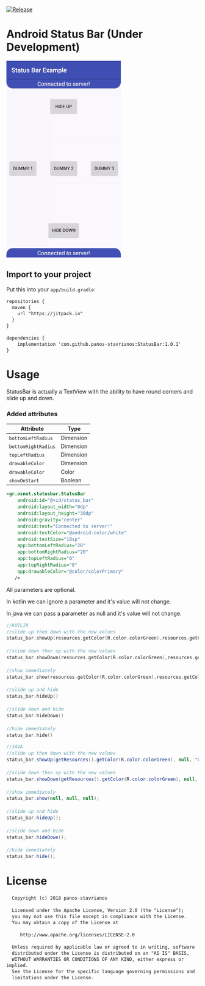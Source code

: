 [![Release](https://jitpack.io/v/panos-stavrianos/StatusBar.svg)](https://jitpack.io/#panos-stavrianos/StatusBar)

# Android Status Bar (Under Development)
![alt text](https://github.com/panos-stavrianos/StatusBar/blob/master/preview.gif "Preview")

## Import to your project
Put this into your `app/build.gradle`:
```
repositories {
  maven {
    url "https://jitpack.io"
  }
}

dependencies {
    implementation 'com.github.panos-stavrianos:StatusBar:1.0.1'
}
```
# Usage
StatusBar is actually a TextView with the ability to have round corners and slide up and down.

### Added attributes

| Attribute | Type |
| --- | --- |
| `bottomLeftRadius` | Dimension |
| `bottomRightRadius` | Dimension |
| `topLeftRadius` | Dimension |
| `drawableColor` | Dimension |
| `drawableColor` | Color |
| `showOnStart` | Boolean | 

```xml
<gr.osnet.statusbar.StatusBar
    android:id="@+id/status_bar"
    android:layout_width="0dp"
    android:layout_height="30dp"
    android:gravity="center"
    android:text="Connected to server!"
    android:textColor="@android:color/white"
    android:textSize="18sp"
    app:bottomLeftRadius="20"
    app:bottomRightRadius="20"
    app:topLeftRadius="0"
    app:topRightRadius="0"
    app:drawableColor="@color/colorPrimary"
   />
```
All parameters are optional.

In kotlin we can ignore a parameter and it's value will not change.

In java we can pass a parameter as null and it's value will not change.
```kotlin
//KOTLIN
//slide up then down with the new values
status_bar.showUp(resources.getColor(R.color.colorGreen),resources.getColor(R.color.white)  "Connected")

//slide down then up with the new values
status_bar.showDown(resources.getColor(R.color.colorGreen),resources.getColor(R.color.white)  "Connected")

//show immediately
status_bar.show(resources.getColor(R.color.colorGreen),resources.getColor(R.color.white)  "Connected")

//slide up and hide
status_bar.hideUp()

//slide down and hide
status_bar.hideDown()

//hide immediately
status_bar.hide()

```
```java
//JAVA
//slide up then down with the new values
status_bar.showUp(getResources().getColor(R.color.colorGreen), null, "Connected");

//slide down then up with the new values
status_bar.showDown(getResources().getColor(R.color.colorGreen), null, "Connected");

//show immediately
status_bar.show(null, null, null);

//slide up and hide
status_bar.hideUp();

//slide down and hide
status_bar.hideDown();

//hide immediately
status_bar.hide();

```
# License

      Copyright (c) 2018 panos-stavrianos

      Licensed under the Apache License, Version 2.0 (the "License");
      you may not use this file except in compliance with the License.
      You may obtain a copy of the License at

         http://www.apache.org/licenses/LICENSE-2.0

      Unless required by applicable law or agreed to in writing, software
      distributed under the License is distributed on an "AS IS" BASIS,
      WITHOUT WARRANTIES OR CONDITIONS OF ANY KIND, either express or implied.
      See the License for the specific language governing permissions and
      limitations under the License.

